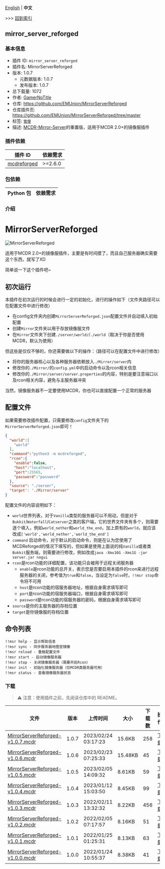 [English](readme.md) | **中文**

\>\>\> [回到索引](/readme-zh_cn.md)

## mirror_server_reforged

### 基本信息

- 插件 ID: `mirror_server_reforged`
- 插件名: MirrorServerReforged
- 版本: 1.0.7
  - 元数据版本: 1.0.7
  - 发布版本: 1.0.7
- 总下载量: 1072
- 作者: [GamerNoTitle](https://github.com/GamerNoTitle)
- 仓库: https://github.com/EMUnion/MirrorServerReforged
- 仓库插件页: https://github.com/EMUnion/MirrorServerReforged/tree/master
- 标签: [`管理`](/labels/management/readme-zh_cn.md)
- 描述: [MCDR-Mirror-Server](https://github.com/GamerNoTitle/MCDR-Mirror-Server)的重置版，适用于MCDR 2.0+的镜像服插件

### 插件依赖

| 插件 ID | 依赖需求 |
| --- | --- |
| [mcdreforged](https://github.com/Fallen-Breath/MCDReforged) | \>=2.6.0 |

### 包依赖

| Python 包 | 依赖需求 |
| --- | --- |

### 介绍

# MirrorServerReforged

![MirrorServerReforged](https://socialify.git.ci/EMUnion/MirrorServerReforged/image?description=1&font=Inter&forks=1&issues=1&language=1&owner=1&pattern=Circuit%20Board&stargazers=1&theme=Light)

适用于MCDR 2.0+的镜像服插件，主要是有时间摸了，而且自己服务器确实需要这个东西，就写了XD

简单说一下这个插件吧~

## 初次运行

本插件在初次运行的时候会进行一定的初始化，进行的操作如下（文件夹路径可以在配置文件中进行修改）
- 在config文件夹内创建`MirrorServerReforged.json`配置文件并自动填入初始配置
- 创建`Mirror`文件夹以用于存放镜像服文件
- 在`Mirror`文件夹下创建`./server/world/`/`./world`（取决于你是否使用MCDR，默认为使用）

但这些是仅仅不够的，你还需要做以下的操作：（路径可以在配置文件中进行修改）
- 将你的服务器核心以及各种服务器依赖放入`./Mirror/server`内
- 修改你的`./Mirror/`的`config.yml`中的启动命令以及rcon相关信息
- 修改你的`./Mirror/server/server.properties`的内容，特别是要注意端口以及rcon相关内容，避免与主服务器冲突

当然，镜像服务器不一定要使用MCDR，你也可以直接配置一个正常的服务器

## 配置文件

如果需要修改插件配置，只需要修改`config`文件夹下的`MirrorServerReforged.json`即可！

```json
{
  "world":[
    "world"
  ],
  "command":"python3 -m mcdreforged",
  "rcon":{
    "enable":false,
    "host":"localhost",
    "port":25565,
    "password":"password"
  },
  "source": "./server",
  "target': './Mirror/server"
}
```

配置文件的内容说明如下：
- `world`世界列表，对于`Vanilla`类型的服务器可以不用动，但是对于`Bukkit`/`Waterfall`/`Catserver`之类的客户端，它的世界文件夹有多个，则需要逐个填入，例如`world_nether`和`world_the_end`，加上原有的`world`，就应该改成`['world','world_nether','world_the_end']`
- `command` 启动命令，对于默认的启动命令，则是在认为您使用了MCDReforged的情况下填写的，但如果是使用上面说的纯`Vanilla`或者类`Bukkit`服务端，则需要进行修改，例如改成`java -Xmx16G -Xms1G -jar server.jar nogui`
- `rcon`是rcon功能的详细配置，该功能只会被用于远程关闭服务器
    - `enable`是rcon功能的总开关，表示您是否要启用本插件的rcon来进行远程服务器的关闭，参考值为`true`和`false`，当设定为`false`时，`!!msr stop`命令将不可用
    - `host`是rcon功能的宿服务器地址，根据自身需求填写即可
    - `port`是rcon功能的宿服务器端口，根据自身需求填写即可
    - `password`是rcon功能的宿服务器的密码，根据自身需求填写即可
- `source`是你的主服务器的存档位置
- `target`是你镜像服的存档位置

## 命令列表

```
!!msr help - 显示帮助信息
!!msr sync - 同步服务器地图至镜像
!!msr reload - 重载配置文件
!!msr start - 启动镜像服务器
!!msr stop - 关闭镜像服务器（需要开启Rcon）
!!msr init - 初始化镜像服务器（仅MCDR类服务器可用）
!!msr status - 查看镜像服务器状态
```

### 下载

> :warning: 注意：使用插件之前，先阅读仓库中的 README。

| 文件 | 版本 | 上传时间 | 大小 | 下载数 | 操作 |
| --- | --- | --- | --- | --- | --- |
| [MirrorServerReforged-v1.0.7.mcdr](https://github.com/EMUnion/MirrorServerReforged/releases/tag/1.0.7) | 1.0.7 | 2023/02/24 03:17:23 | 15.6KB | 258 | [下载](https://github.com/EMUnion/MirrorServerReforged/releases/download/1.0.7/MirrorServerReforged-v1.0.7.mcdr) |
| [MirrorServerReforged-v1.0.6.mcdr](https://github.com/EMUnion/MirrorServerReforged/releases/tag/1.0.6) | 1.0.6 | 2023/02/23 07:25:33 | 15.48KB | 45 | [下载](https://github.com/EMUnion/MirrorServerReforged/releases/download/1.0.6/MirrorServerReforged-v1.0.6.mcdr) |
| [MirrorServerReforged-v1.0.5.mcdr](https://github.com/EMUnion/MirrorServerReforged/releases/tag/1.0.5) | 1.0.5 | 2023/02/05 14:09:32 | 8.61KB | 59 | [下载](https://github.com/EMUnion/MirrorServerReforged/releases/download/1.0.5/MirrorServerReforged-v1.0.5.mcdr) |
| [MirrorServerReforged-v1.0.4.mcdr](https://github.com/EMUnion/MirrorServerReforged/releases/tag/1.0.4) | 1.0.4 | 2023/01/12 15:03:50 | 8.45KB | 99 | [下载](https://github.com/EMUnion/MirrorServerReforged/releases/download/1.0.4/MirrorServerReforged-v1.0.4.mcdr) |
| [MirrorServerReforged-v1.0.3.mcdr](https://github.com/EMUnion/MirrorServerReforged/releases/tag/1.0.3) | 1.0.3 | 2022/02/11 13:32:32 | 8.22KB | 456 | [下载](https://github.com/EMUnion/MirrorServerReforged/releases/download/1.0.3/MirrorServerReforged-v1.0.3.mcdr) |
| [MirrorServerReforged-v1.0.2.mcdr](https://github.com/EMUnion/MirrorServerReforged/releases/tag/1.0.2) | 1.0.2 | 2022/02/05 07:17:57 | 8.16KB | 51 | [下载](https://github.com/EMUnion/MirrorServerReforged/releases/download/1.0.2/MirrorServerReforged-v1.0.2.mcdr) |
| [MirrorServerReforged-v1.0.1.mcdr](https://github.com/EMUnion/MirrorServerReforged/releases/tag/1.0.1) | 1.0.1 | 2022/01/25 01:25:31 | 8.13KB | 63 | [下载](https://github.com/EMUnion/MirrorServerReforged/releases/download/1.0.1/MirrorServerReforged-v1.0.1.mcdr) |
| [MirrorServerReforged-v1.0.0.mcdr](https://github.com/EMUnion/MirrorServerReforged/releases/tag/1.0.0) | 1.0.0 | 2022/01/24 10:55:37 | 8.38KB | 41 | [下载](https://github.com/EMUnion/MirrorServerReforged/releases/download/1.0.0/MirrorServerReforged-v1.0.0.mcdr) |


